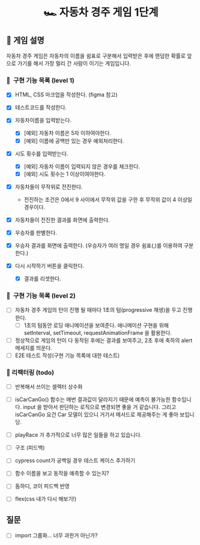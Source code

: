 <h1 align="middle">🏎️ 자동차 경주 게임 1단계</h1>

## 👀 게임 설명
자동차 경주 게임은 자동차의 이름을 쉼표로 구분해서 입력받은 후에 랜덤한 확률로 앞으로 가기를 해서 가장 멀리 간 사람이 이기는 게임입니다.

### 🎯 &nbsp;구현 기능 목록 (level 1)
- [x] HTML, CSS 마크업을 작성한다. (figma 참고) 
- [x] 테스트코드를 작성한다.

- [x] 자동차이름을 입력받는다.
  - [x] [예외] 자동차 이름은 5자 이하여야한다. 
  - [x] [예외] 이름에 공백만 있는 경우 예외처리한다.

- [x] 시도 횟수를 입력받는다. 
  - [x] [예외] 자동차 이름이 입력되지 않은 경우를 체크한다. 
  - [x] [예외] 시도 횟수는 1 이상이여야한다.

- [x] 자동차들이 무작위로 전진한다. 
  - 전진하는 조건은 0에서 9 사이에서 무작위 값을 구한 후 무작위 값이 4 이상일 경우이다.
- [x] 자동차들이 전진한 결과를 화면에 출력한다. 
- [x] 우승자를 판별한다. 
- [x] 우승자 결과를 화면에 출력한다. (우승자가 여러 명일 경우 쉼표(,)를 이용하여 구분한다.)
- [x] 다시 시작하기 버튼을 클릭한다. 
  - [x] 결과를 리셋한다. 

### 🎯 &nbsp;구현 기능 목록 (level 2)
- [ ] 자동차 경주 게임의 턴이 진행 될 때마다 1초의 텀(progressive 재생)을 두고 진행한다.
  - [ ] 1초의 텀동안 로딩 애니메이션을 보여준다.
  애니메이션 구현을 위해 setInterval, setTimeout, requestAnimationFrame 을 활용한다.
- [ ] 정상적으로 게임의 턴이 다 동작된 후에는 결과를 보여주고, 2초 후에 축하의 alert 메세지를 띄운다.
- [ ] E2E 테스트 작성(구현 기능 목록에 대한 테스트)

### 🔄 리팩터링 (todo)
- [ ] 반복해서 쓰이는 셀렉터 상수화 
- [ ] isCarCanGo() 함수는 매번 결과값이 달라지기 때문에 예측이 불가능한 함수입니다. input 을 받아서 판단하는 로직으로 변경되면 좋을 거 같습니다. 그리고 isCarCanGo 요건 Car 모델이 있으니 거기서 메서드로 제공해주는 게 좋아 보입니당.
- [ ] playRace 가 추가적으로 너무 많은 일들을 하고 있습니다.
- [ ] 구조 (피드백)

- [ ] cypress count가 공백일 경우 테스트 케이스 추가하기 
- [ ] 함수 이름을 보고 동작을 예측할 수 있는지? 
- [ ] 돔하디, 코이 피드백 반영 
- [ ] flex(css 내가 다시 해보기!)

## 질문 
- [ ] import 그룹화... 너무 과한거 아닌가? 